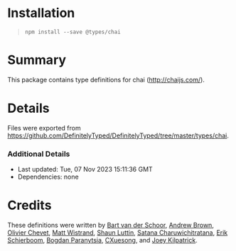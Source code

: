 # Installation
> `npm install --save @types/chai`

# Summary
This package contains type definitions for chai (http://chaijs.com/).

# Details
Files were exported from https://github.com/DefinitelyTyped/DefinitelyTyped/tree/master/types/chai.

### Additional Details
 * Last updated: Tue, 07 Nov 2023 15:11:36 GMT
 * Dependencies: none

# Credits
These definitions were written by [Bart van der Schoor](https://github.com/Bartvds), [Andrew Brown](https://github.com/AGBrown), [Olivier Chevet](https://github.com/olivr70), [Matt Wistrand](https://github.com/mwistrand), [Shaun Luttin](https://github.com/shaunluttin), [Satana Charuwichitratana](https://github.com/micksatana), [Erik Schierboom](https://github.com/ErikSchierboom), [Bogdan Paranytsia](https://github.com/bparan), [CXuesong](https://github.com/CXuesong), and [Joey Kilpatrick](https://github.com/joeykilpatrick).
